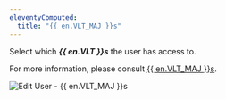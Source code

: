 ```yaml
---
eleventyComputed:
  title: "{{ en.VLT_MAJ }}s"
---
```

Select which ***{{ en.VLT }}s*** the user has access to.

For more information, please consult [{{ en.VLT_MAJ }}s](/server/web-interface/vault/).

![Edit User - {{ en.VLT_MAJ }}s](https://cdnweb.devolutions.net/docs/docs_en_server_ServerOp7011.png)
